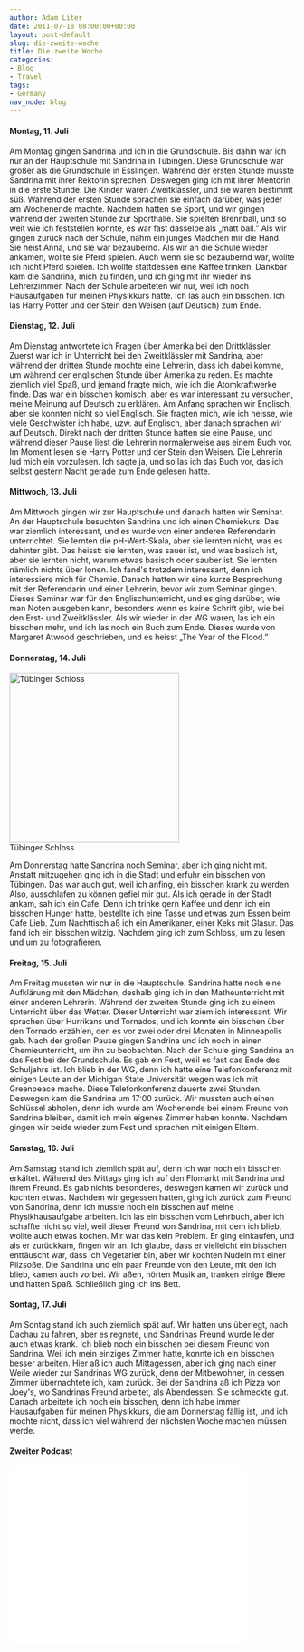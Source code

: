 ```yaml
---
author: Adam Liter
date: 2011-07-18 08:00:00+00:00
layout: post-default
slug: die-zweite-woche
title: Die zweite Woche
categories:
- Blog
- Travel
tags:
- Germany
nav_node: blog
---
```


#### Montag, 11. Juli
Am Montag gingen Sandrina und ich in die Grundschule. Bis dahin war ich nur an der Hauptschule mit Sandrina in Tübingen. Diese Grundschule war größer als die Grundschule in Esslingen. Während der ersten Stunde musste Sandrina mit ihrer Rektorin sprechen. Deswegen ging ich mit ihrer Mentorin in die erste Stunde. Die Kinder waren Zweitklässler, und sie waren bestimmt süß. Während der ersten Stunde sprachen sie einfach darüber, was jeder am Wochenende machte. Nachdem hatten sie Sport, und wir gingen während der zweiten Stunde zur Sporthalle. Sie spielten Brennball, und so weit wie ich feststellen konnte, es war fast dasselbe als „matt ball.” Als wir gingen zurück nach der Schule, nahm ein junges Mädchen mir die Hand. Sie heist Anna, und sie war bezaubernd. Als wir an die Schule wieder ankamen, wollte sie Pferd spielen. Auch wenn sie so bezaubernd war, wollte ich nicht Pferd spielen. Ich wollte stattdessen eine Kaffee trinken. Dankbar kam die Sandrina, mich zu finden, und ich ging mit ihr wieder ins Lehrerzimmer. Nach der Schule arbeiteten wir nur, weil ich noch Hausaufgaben für meinen Physikkurs hatte. Ich las auch ein bisschen. Ich las Harry Potter und der Stein den Weisen (auf Deutsch) zum Ende.

#### Dienstag, 12. Juli
Am Dienstag antwortete ich Fragen über Amerika bei den Drittklässler. Zuerst war ich in Unterricht bei den Zweitklässler mit Sandrina, aber während der dritten Stunde mochte eine Lehrerin, dass ich dabei komme, um während der englischen Stunde über Amerika zu reden. Es machte ziemlich viel Spaß, und jemand fragte mich, wie ich die Atomkraftwerke finde. Das war ein bisschen komisch, aber es war interessant zu versuchen, meine Meinung auf Deutsch zu erklären. Am Anfang sprachen wir Englisch, aber sie konnten nicht so viel Englisch. Sie fragten mich, wie ich heisse, wie viele Geschwister ich habe, uzw. auf Englisch, aber danach sprachen wir auf Deutsch. Direkt nach der dritten Stunde hatten sie eine Pause, und während dieser Pause liest die Lehrerin normalerweise aus einem Buch vor. Im Moment lesen sie Harry Potter und der Stein den Weisen. Die Lehrerin lud mich ein vorzulesen. Ich sagte ja, und so las ich das Buch vor, das ich selbst gestern Nacht gerade zum Ende gelesen hatte.

#### Mittwoch, 13. Juli
Am Mittwoch gingen wir zur Hauptschule und danach hatten wir Seminar. An der Hauptschule besuchten Sandrina und ich einen Chemiekurs. Das war ziemlich interessant, und es wurde von einer anderen Referendarin unterrichtet. Sie lernten die pH-Wert-Skala, aber sie lernten nicht, was es dahinter gibt. Das heisst: sie lernten, was sauer ist, und was basisch ist, aber sie lernten nicht, warum etwas basisch oder sauber ist. Sie lernten nämlich nichts über Ionen. Ich fand's trotzdem interessant, denn ich interessiere mich für Chemie. Danach hatten wir eine kurze Besprechung mit der Referendarin und einer Lehrerin, bevor wir zum Seminar gingen. Dieses Seminar war für den Englischunterricht, und es ging darüber, wie man Noten ausgeben kann, besonders wenn es keine Schrift gibt, wie bei den Erst- und Zweitklässler. Als wir wieder in der WG waren, las ich ein bisschen mehr, und ich las noch ein Buch zum Ende. Dieses wurde von Margaret Atwood geschrieben, und es heisst „The Year of the Flood.”

#### Donnerstag, 14. Juli

<div class="img-blog-wrapper">
<img class="img-blog" width="300px" src="http://i.imgur.com/QpwLGZp.jpg" alt="Tübinger Schloss"/>
<div class="img-blog-caption">Tübinger Schloss</div>
</div>

Am Donnerstag hatte Sandrina noch Seminar, aber ich ging nicht mit. Anstatt mitzugehen ging ich in die Stadt und erfuhr ein bisschen von Tübingen. Das war auch gut, weil ich anfing, ein bisschen krank zu werden. Also, ausschlafen zu können gefiel mir gut. Als ich gerade in der Stadt ankam, sah ich ein Cafe. Denn ich trinke gern Kaffee und denn ich ein bisschen Hunger hatte, bestellte ich eine Tasse und etwas zum Essen beim Cafe Lieb. Zum Nachttisch aß ich ein Amerikaner, einer Keks mit Glasur. Das fand ich ein bisschen witzig. Nachdem ging ich zum Schloss, um zu lesen und um zu fotografieren.

#### Freitag, 15. Juli
Am Freitag mussten wir nur in die Hauptschule. Sandrina hatte noch eine Aufklärung mit den Mädchen, deshalb ging ich in den Matheunterricht mit einer anderen Lehrerin. Während der zweiten Stunde ging ich zu einem Unterricht über das Wetter. Dieser Unterricht war ziemlich interessant. Wir sprachen über Hurrikans und Tornados, und ich konnte ein bisschen über den Tornado erzählen, den es vor zwei oder drei Monaten in Minneapolis gab. Nach der großen Pause gingen Sandrina und ich noch in einen Chemieunterricht, um ihn zu beobachten. Nach der Schule ging Sandrina an das Fest bei der Grundschule. Es gab ein Fest, weil es fast das Ende des Schuljahrs ist. Ich blieb in der WG, denn ich hatte eine Telefonkonferenz mit einigen Leute an der Michigan State Universität wegen was ich mit Greenpeace mache. Diese Telefonkonferenz dauerte zwei Stunden. Deswegen kam die Sandrina um 17:00 zurück. Wir mussten auch einen Schlüssel abholen, denn ich wurde am Wochenende bei einem Freund von Sandrina bleiben, damit ich mein eigenes Zimmer haben konnte. Nachdem gingen wir beide wieder zum Fest und sprachen mit einigen Eltern.

#### Samstag, 16. Juli
Am Samstag stand ich ziemlich spät auf, denn ich war noch ein bisschen erkältet. Während des Mittags ging ich auf den Flomarkt mit Sandrina und ihrem Freund. Es gab nichts besonderes, deswegen kamen wir zurück und kochten etwas. Nachdem wir gegessen hatten, ging ich zurück zum Freund von Sandrina, denn ich musste noch ein bisschen auf meine Physikhausaufgabe arbeiten. Ich las ein bisschen vom Lehrbuch, aber ich schaffte nicht so viel, weil dieser Freund von Sandrina, mit dem ich blieb, wollte auch etwas kochen. Mir war das kein Problem. Er ging einkaufen, und als er zurückkam, fingen wir an. Ich glaube, dass er vielleicht ein bisschen enttäuscht war, dass ich Vegetarier bin, aber wir kochten Nudeln mit einer Pilzsoße. Die Sandrina und ein paar Freunde von den Leute, mit den ich blieb, kamen auch vorbei. Wir aßen, hörten Musik an, tranken einige Biere und hatten Spaß. Schließlich ging ich ins Bett.

#### Sontag, 17. Juli
Am Sontag stand ich auch ziemlich spät auf. Wir hatten uns überlegt, nach Dachau zu fahren, aber es regnete, und Sandrinas Freund wurde leider auch etwas krank. Ich blieb noch ein bisschen bei diesem Freund von Sandrina. Weil ich mein einziges Zimmer hatte, konnte ich ein bisschen besser arbeiten. Hier aß ich auch Mittagessen, aber ich ging nach einer Weile wieder zur Sandrinas WG zurück, denn der Mitbewohner, in dessen Zimmer übernachtete ich, kam zurück. Bei der Sandrina aß ich Pizza von Joey's, wo Sandrinas Freund arbeitet, als Abendessen. Sie schmeckte gut. Danach arbeitete ich noch ein bisschen, denn ich habe immer Hausaufgaben für meinen Physikkurs, die am Donnerstag fällig ist, und ich mochte nicht, dass ich viel während der nächsten Woche machen müssen werde.

#### Zweiter Podcast

<div class="embed-video-center">
	<iframe width="420" height="315" src="//www.youtube.com/embed/4jB_HqRTejs?rel=0" frameborder="0" allowfullscreen></iframe>
</div>